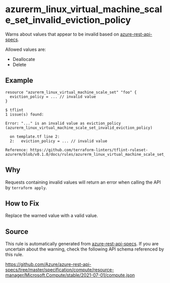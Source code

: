 <!--- This file generated by `tools/apispec-rule-gen/main.go`. DO NOT EDIT --->

# azurerm_linux_virtual_machine_scale_set_invalid_eviction_policy

Warns about values that appear to be invalid based on [azure-rest-api-specs](https://github.com/Azure/azure-rest-api-specs).

Allowed values are:
- Deallocate
- Delete

## Example

```hcl
resource "azurerm_linux_virtual_machine_scale_set" "foo" {
  eviction_policy = ... // invalid value
}
```

```
$ tflint
1 issue(s) found:

Error: "..." is an invalid value as eviction_policy (azurerm_linux_virtual_machine_scale_set_invalid_eviction_policy)

  on template.tf line 2:
  2:   eviction_policy = ... // invalid value

Reference: https://github.com/terraform-linters/tflint-ruleset-azurerm/blob/v0.1.0/docs/rules/azurerm_linux_virtual_machine_scale_set_invalid_eviction_policy.md

```

## Why

Requests containing invalid values will return an error when calling the API by `terraform apply`.

## How to Fix

Replace the warned value with a valid value.

## Source

This rule is automatically generated from [azure-rest-api-specs](https://github.com/Azure/azure-rest-api-specs). If you are uncertain about the warning, check the following API schema referenced by this rule.

https://github.com/Azure/azure-rest-api-specs/tree/master/specification/compute/resource-manager/Microsoft.Compute/stable/2021-07-01/compute.json
